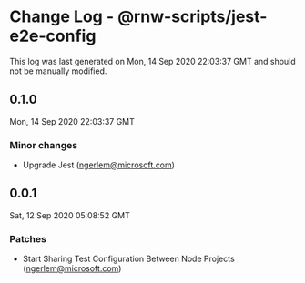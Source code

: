 # Change Log - @rnw-scripts/jest-e2e-config

This log was last generated on Mon, 14 Sep 2020 22:03:37 GMT and should not be manually modified.

<!-- Start content -->

## 0.1.0

Mon, 14 Sep 2020 22:03:37 GMT

### Minor changes

- Upgrade Jest (ngerlem@microsoft.com)

## 0.0.1

Sat, 12 Sep 2020 05:08:52 GMT

### Patches

- Start Sharing Test Configuration Between Node Projects (ngerlem@microsoft.com)
